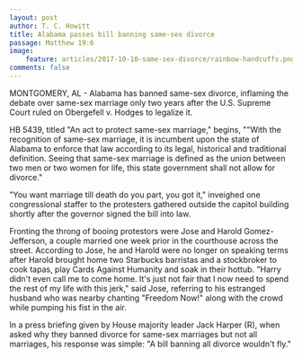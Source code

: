 ```yaml
---
layout: post
author: T. C. Howitt
title: Alabama passes bill banning same-sex divorce
passage: Matthew 19:6
image:
    feature: articles/2017-10-10-same-sex-divorce/rainbow-handcuffs.png
comments: false
---
```


MONTGOMERY, AL - Alabama has banned same-sex divorce, inflaming the debate over same-sex marriage only two years after the U.S. Supreme Court ruled on Obergefell v. Hodges to legalize it.

HB 5439, titled "An act to protect same-sex marriage," begins, ""With the recognition of same-sex marriage, it is incumbent upon the state of Alabama to enforce that law according to its legal, historical and traditional definition.  Seeing that same-sex marriage is defined as the union between two men or two women for life, this state government shall not allow for divorce."

"You want marriage till death do you part, you got it," inveighed one congressional staffer to the protesters gathered outside the capitol building shortly after the governor signed the bill into law.

Fronting the throng of booing protestors were Jose and Harold Gomez-Jefferson, a couple married one week prior in the courthouse across the street.  According to Jose, he and Harold were no longer on speaking terms after Harold brought home two Starbucks barristas and a stockbroker to cook tapas, play Cards Against Humanity and soak in their hottub.  "Harry didn't even call me to come home.  It's just not fair that I now need to spend the rest of my life with this jerk," said Jose, referring to his estranged husband who was nearby chanting "Freedom Now!" along with the crowd while pumping his fist in the air.

In a press briefing given by House majority leader Jack Harper (R), when asked why they banned divorce for same-sex marriages but not all marriages, his response was simple: "A bill banning all divorce wouldn't fly."
